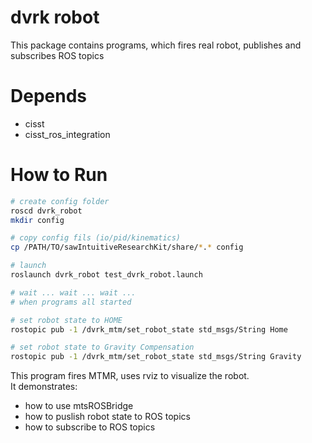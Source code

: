 dvrk robot 
==================
This package contains programs, which fires real robot, publishes and subscribes ROS topics 

# Depends 
* cisst 
* cisst\_ros\_integration 

# How to Run 
```sh
# create config folder
roscd dvrk_robot
mkdir config

# copy config fils (io/pid/kinematics)
cp /PATH/TO/sawIntuitiveResearchKit/share/*.* config 

# launch 
roslaunch dvrk_robot test_dvrk_robot.launch 

# wait ... wait ... wait ... 
# when programs all started 

# set robot state to HOME
rostopic pub -1 /dvrk_mtm/set_robot_state std_msgs/String Home

# set robot state to Gravity Compensation
rostopic pub -1 /dvrk_mtm/set_robot_state std_msgs/String Gravity
```

This program fires MTMR, uses rviz to visualize the robot.  
It demonstrates:
  * how to use mtsROSBridge 
  * how to puslish robot state to ROS topics
  * how to subscribe to ROS topics 
